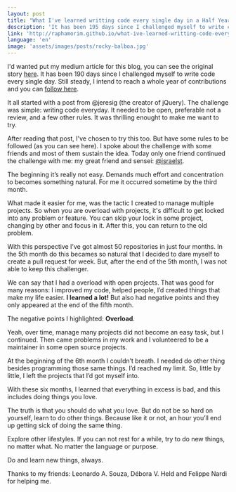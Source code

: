 ```yaml
---
layout: post
title: "What I've learned writting code every single day in a Half Year"
description: 'It has been 195 days since I challenged myself to write code every single day. Still steady, I intend to reach a whole year of contributions and you can follow here.'
link: 'http://raphamorim.github.io/what-ive-learned-writting-code-every-single-day-in-a-half-year/'
language: 'en'
image: 'assets/images/posts/rocky-balboa.jpg'
---
```


<!-- more -->

I'd wanted put my medium article for this blog, you can see the original story [here](https://medium.com/@raphamundi/what-ive-learned-writting-code-every-single-day-in-a-half-year-a6c504e7300f). It has been 190 days since I challenged myself to write code every single day. Still steady, I intend to reach a whole year of contributions and you can [follow here](http://github.com/raphamorim).

It all started with a post from @jeresig (the creator of jQuery). The challenge was simple: writing code everyday. It needed to be open, preferable not a review, and a few other rules. It was thrilling enought to make me want to try.

After reading that post, I've chosen to try this too. But have some rules to be followed (as you can see here). I spoke about the challenge with some friends and most of them sustain the idea. Today only one friend continued the challenge with me: my great friend and sensei: [@israelst](http://twitter.com/israelst).

The beginning it’s really not easy. Demands much effort and concentration to becomes something natural. For me it occurred sometime by the third month.

What made ​​it easier for me, was the tactic I created to manage multiple projects. So when you are overload with projects, it's difficult to get locked into any problem or feature. You can skip your lock in some project, changing by other and focus in it. After this, you can return to the old problem.

With this perspective I’ve got almost 50 repositories in just four months. In the 5th month do this becames so natural that I decided to dare myself to create a pull request for week. But, after the end of the 5th month, I was not able to keep this challenger.

We can say that I had a overload with open projects. That was good for many reasons: I improved my code, helped people, I’d created things that make my life easier. **I learned a lot!** But also had negative points and they only appeared at the end of the fifth month.

The negative points I highlighted: **Overload**.

Yeah, over time, manage many projects did not become an easy task, but I continued. Then came problems in my work and I volunteered to be a maintainer in some open source projects.

At the beginning of the 6th month I couldn’t breath. I needed do other thing besides programming those same things. I’d reached my limit. So, little by little, I left the projects that I’d got myself into.

With these six months, I learned that everything in excess is bad, and this includes doing things you love.

The truth is that you should do what you love. But do not be so hard on yourself, learn to do other things. Because like it or not, an hour you’ll end up getting sick of doing the same thing.

Explore other lifestyles. If you can not rest for a while, try to do new things, no matter what. No matter the language or purpose.

Do and learn new things, always.

Thanks to my friends: Leonardo A. Souza, Débora V. Held and Felippe Nardi for helping me.
